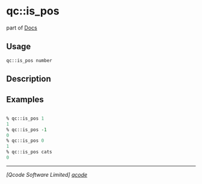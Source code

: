 qc::is_pos
==========

part of [Docs](.)

Usage
-----
`qc::is_pos number`

Description
-----------


Examples
--------
```tcl

% qc::is_pos 1
1
% qc::is_pos -1
0
% qc::is_pos 0
1
% qc::is_pos cats
0
```

----------------------------------
*[Qcode Software Limited] [qcode]*

[qcode]: http://www.qcode.co.uk "Qcode Software"